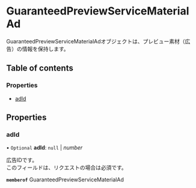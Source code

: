 # GuaranteedPreviewServiceMaterialAd


<div lang=\"ja\">GuaranteedPreviewServiceMaterialAdオブジェクトは、プレビュー素材（広告）の情報を保持します。</div> 

## Table of contents

### Properties

- [adId](guaranteedpreviewservicematerialad.md#adid)

## Properties

### adId

• `Optional` **adId**: ``null`` \| *number*

<div lang=\"ja\"> 広告IDです。<br> このフィールドは、リクエストの場合は必須です。 </div> 

**`memberof`** GuaranteedPreviewServiceMaterialAd
